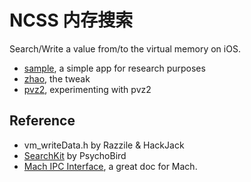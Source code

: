 # NCSS 内存搜索
Search/Write a value from/to the virtual memory on iOS.
- [sample](https://github.com/HenryQuan/zhao/tree/master/sample), a simple app for research purposes
- [zhao](https://github.com/HenryQuan/zhao/tree/master/zhao), the tweak
- [pvz2](https://github.com/HenryQuan/zhao/tree/master/pvz2), experimenting with pvz2

## Reference
- vm_writeData.h by Razzile & HackJack
- [SearchKit](https://github.com/PsychoBird/RevelariOS) by PsychoBird
- [Mach IPC Interface](http://web.mit.edu/darwin/src/modules/xnu/osfmk/man/), a great doc for Mach.
